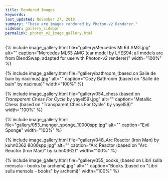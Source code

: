 ```yaml
---
title: Rendered Images
keywords: 
last_updated: November 27, 2018
summary: "These are images rendered by Photon-v2 Renderer."
sidebar: gallery_sidebar
permalink: photon_v2_image_gallery.html
---
```


{% include image_gallery.html file="gallery/Mercedes ML63 AMG.jpg" alt="" caption="Mercedes ML63 AMG (car model by LYES94; all models are from BlendSwap, adapted for use with Photon-v2 renderer)" width="100%" %}

{% include image_gallery.html file="gallery/bathroom_(based on Salle de bain by nacimus).jpg" alt="" caption="Cozy Bathroom (based on \"Salle de bain\" by nacimus)" width="100%" %}

{% include image_gallery.html file="gallery/054_chess (based on _Transparent Chess For Cycle_ by yayel59).jpg" alt="" caption="Metallic Chess (based on \"Transparent Chess For Cycle\" by yayel59)" width="100%" %}

{% include image_gallery.html file="gallery/053_menger_sponge_10000spp.jpg" alt="" caption="Evil Sponge" width="100%" %}

{% include image_gallery.html file="gallery/048_Arc Reactor (Iron Man) by kuhn0362 8000spp.jpg" alt="" caption="Arc Reactor (based on \"Arc Reactor (Iron Man)\" by kuhn0362)" width="100%" %}

{% include image_gallery.html file="gallery/055_books_(based on Libri sulla mensola - books by archemi).jpg" alt="" caption="Books (based on \"Libri sulla mensola - books\" by archemi)" width="100%" %}